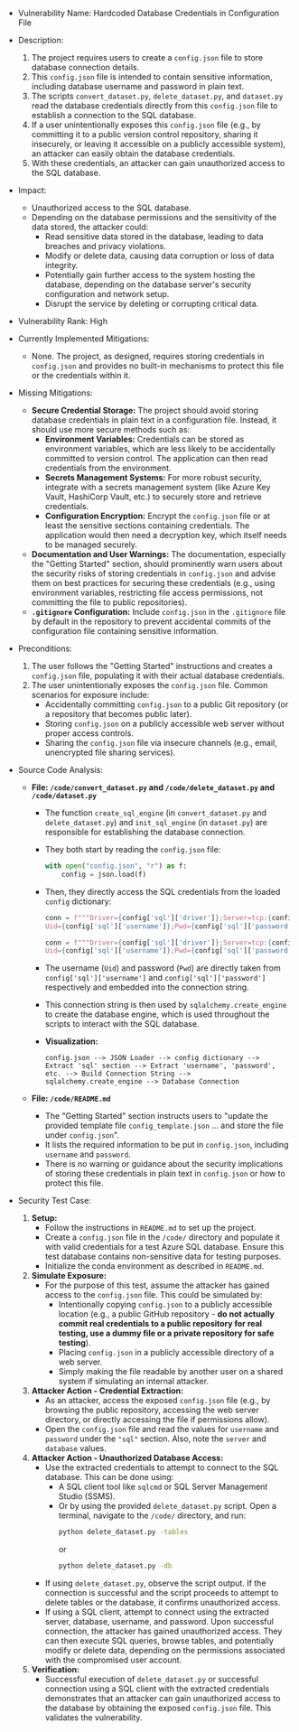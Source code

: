 - Vulnerability Name: Hardcoded Database Credentials in Configuration File
- Description:
    1. The project requires users to create a `config.json` file to store database connection details.
    2. This `config.json` file is intended to contain sensitive information, including database username and password in plain text.
    3. The scripts `convert_dataset.py`, `delete_dataset.py`, and `dataset.py` read the database credentials directly from this `config.json` file to establish a connection to the SQL database.
    4. If a user unintentionally exposes this `config.json` file (e.g., by committing it to a public version control repository, sharing it insecurely, or leaving it accessible on a publicly accessible system), an attacker can easily obtain the database credentials.
    5. With these credentials, an attacker can gain unauthorized access to the SQL database.
- Impact:
    - Unauthorized access to the SQL database.
    - Depending on the database permissions and the sensitivity of the data stored, the attacker could:
        - Read sensitive data stored in the database, leading to data breaches and privacy violations.
        - Modify or delete data, causing data corruption or loss of data integrity.
        - Potentially gain further access to the system hosting the database, depending on the database server's security configuration and network setup.
        - Disrupt the service by deleting or corrupting critical data.
- Vulnerability Rank: High
- Currently Implemented Mitigations:
    - None. The project, as designed, requires storing credentials in `config.json` and provides no built-in mechanisms to protect this file or the credentials within it.
- Missing Mitigations:
    - **Secure Credential Storage:** The project should avoid storing database credentials in plain text in a configuration file. Instead, it should use more secure methods such as:
        - **Environment Variables:**  Credentials can be stored as environment variables, which are less likely to be accidentally committed to version control. The application can then read credentials from the environment.
        - **Secrets Management Systems:** For more robust security, integrate with a secrets management system (like Azure Key Vault, HashiCorp Vault, etc.) to securely store and retrieve credentials.
        - **Configuration Encryption:**  Encrypt the `config.json` file or at least the sensitive sections containing credentials. The application would then need a decryption key, which itself needs to be managed securely.
    - **Documentation and User Warnings:** The documentation, especially the "Getting Started" section, should prominently warn users about the security risks of storing credentials in `config.json` and advise them on best practices for securing these credentials (e.g., using environment variables, restricting file access permissions, not committing the file to public repositories).
    - **`.gitignore` Configuration:**  Include `config.json` in the `.gitignore` file by default in the repository to prevent accidental commits of the configuration file containing sensitive information.
- Preconditions:
    1. The user follows the "Getting Started" instructions and creates a `config.json` file, populating it with their actual database credentials.
    2. The user unintentionally exposes the `config.json` file. Common scenarios for exposure include:
        - Accidentally committing `config.json` to a public Git repository (or a repository that becomes public later).
        - Storing `config.json` on a publicly accessible web server without proper access controls.
        - Sharing the `config.json` file via insecure channels (e.g., email, unencrypted file sharing services).
- Source Code Analysis:
    - **File: `/code/convert_dataset.py` and `/code/delete_dataset.py` and `/code/dataset.py`**
        - The function `create_sql_engine` (in `convert_dataset.py` and `delete_dataset.py`) and `init_sql_engine` (in `dataset.py`) are responsible for establishing the database connection.
        - They both start by reading the `config.json` file:
          ```python
          with open("config.json", "r") as f:
              config = json.load(f)
          ```
        - Then, they directly access the SQL credentials from the loaded `config` dictionary:
          ```python
          conn = f"""Driver={config['sql']['driver']};Server=tcp:{config['sql']['server']},1433;Database={config['sql']['database']};
          Uid={config['sql']['username']};Pwd={config['sql']['password']};Encrypt=yes;TrustServerCertificate=no;Connection Timeout=30;""" # in convert_dataset.py and delete_dataset.py
          ```
          ```python
          conn = f"""Driver={config['sql']['driver']};Server=tcp:{config['sql']['server']},1433;Database={config['sql']['database']};
          Uid={config['sql']['username']};Pwd={config['sql']['password']};Encrypt=yes;TrustServerCertificate=yes;Connection Timeout=1;""" # in dataset.py
          ```
        - The username (`Uid`) and password (`Pwd`) are directly taken from `config['sql']['username']` and `config['sql']['password']` respectively and embedded into the connection string.
        - This connection string is then used by `sqlalchemy.create_engine` to create the database engine, which is used throughout the scripts to interact with the SQL database.
        - **Visualization:**

          ```
          config.json --> JSON Loader --> config dictionary --> Extract 'sql' section --> Extract 'username', 'password', etc. --> Build Connection String --> sqlalchemy.create_engine --> Database Connection
          ```

    - **File: `/code/README.md`**
        - The "Getting Started" section instructs users to "update the provided template file `config_template.json` ... and store the file under `config.json`".
        - It lists the required information to be put in `config.json`, including `username` and `password`.
        - There is no warning or guidance about the security implications of storing these credentials in plain text in `config.json` or how to protect this file.

- Security Test Case:
    1. **Setup:**
        - Follow the instructions in `README.md` to set up the project.
        - Create a `config.json` file in the `/code/` directory and populate it with valid credentials for a test Azure SQL database. Ensure this test database contains non-sensitive data for testing purposes.
        - Initialize the conda environment as described in `README.md`.
    2. **Simulate Exposure:**
        -  For the purpose of this test, assume the attacker has gained access to the `config.json` file. This could be simulated by:
            -  Intentionally copying `config.json` to a publicly accessible location (e.g., a public GitHub repository - **do not actually commit real credentials to a public repository for real testing, use a dummy file or a private repository for safe testing**).
            -  Placing `config.json` in a publicly accessible directory of a web server.
            -  Simply making the file readable by another user on a shared system if simulating an internal attacker.
    3. **Attacker Action - Credential Extraction:**
        - As an attacker, access the exposed `config.json` file (e.g., by browsing the public repository, accessing the web server directory, or directly accessing the file if permissions allow).
        - Open the `config.json` file and read the values for `username` and `password` under the `"sql"` section. Also, note the `server` and `database` values.
    4. **Attacker Action - Unauthorized Database Access:**
        - Use the extracted credentials to attempt to connect to the SQL database. This can be done using:
            - A SQL client tool like `sqlcmd` or SQL Server Management Studio (SSMS).
            - Or by using the provided `delete_dataset.py` script. Open a terminal, navigate to the `/code/` directory, and run:
              ```bash
              python delete_dataset.py -tables
              ```
              or
              ```bash
              python delete_dataset.py -db
              ```
        - If using `delete_dataset.py`, observe the script output. If the connection is successful and the script proceeds to attempt to delete tables or the database, it confirms unauthorized access.
        - If using a SQL client, attempt to connect using the extracted server, database, username, and password. Upon successful connection, the attacker has gained unauthorized access. They can then execute SQL queries, browse tables, and potentially modify or delete data, depending on the permissions associated with the compromised user account.
    5. **Verification:**
        - Successful execution of `delete_dataset.py` or successful connection using a SQL client with the extracted credentials demonstrates that an attacker can gain unauthorized access to the database by obtaining the exposed `config.json` file. This validates the vulnerability.
